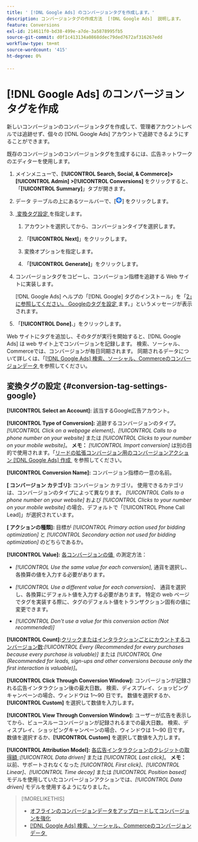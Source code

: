 ```yaml
---
title: ' [!DNL Google Ads] のコンバージョンタグを作成します。'
description: コンバージョンタグの作成方法  [!DNL Google Ads]  説明します。
feature: Conversions
exl-id: 214611f0-bd38-499e-a7de-3a5878995fb5
source-git-commit: d0f1c413134a0868ddec79ded7672af316267edd
workflow-type: tm+mt
source-wordcount: '415'
ht-degree: 0%

---
```


# [!DNL Google Ads] のコンバージョンタグを作成

新しいコンバージョンのコンバージョンタグを作成して、管理者アカウントレベルでは追跡せず、個々の [!DNL Google Ads] アカウントで追跡できるようにすることができます。

既存のコンバージョンのコンバージョンタグを生成するには、広告ネットワークのエディターを使用します。

1. メインメニューで、**[!UICONTROL Search, Social, & Commerce]> [!UICONTROL Admin] >[!UICONTROL Conversions]** をクリックすると、「**[!UICONTROL Summary]**」タブが開きます。

1. データ テーブルの上にあるツールバーで、[![&#x200B; 作成 &#x200B;](/help/search-social-commerce/assets/add.png " 作成 ")] をクリックします。

1. [&#x200B; 変換タグ設定 &#x200B;](#conversion-tag-settings-google) を指定します。

   1. アカウントを選択してから、コンバージョンタイプを選択します。

   1. 「**[!UICONTROL Next]**」をクリックします。

   1. 変換オプションを指定します。

   1. 「**[!UICONTROL Generate]**」をクリックします。

1. コンバージョンタグをコピーし、コンバージョン指標を追跡する Web サイトに実装します。

   [!DNL Google Ads] ヘルプの「[!DNL Google] タグのインストール」を「[2」に参照してください。 Googleのタグを設定 &#x200B;](https://support.google.com/google-ads/answer/12215519) ます。」というメッセージが表示されます。

1. 「**[!UICONTROL Done].**」をクリックします。

Web サイトにタグを追加し、そのタグが実行を開始すると、[!DNL Google Ads] は web サイト上でコンバージョンを記録します。 検索、ソーシャル、Commerceでは、コンバージョンが毎日同期されます。 同期されるデータについて詳しくは、「[[!DNL Google Ads]  検索、ソーシャル、Commerceのコンバージョンデータ &#x200B;](/help/search-social-commerce/campaign-management/introduction/google-conversion-data.md) を参照してください。

## 変換タグの設定 {#conversion-tag-settings-google}

**[!UICONTROL Select an Account]:** 該当するGoogle広告アカウント。

**[!UICONTROL Type of Conversion]:** 追跡するコンバージョンのタイプ。*[!UICONTROL Click on a webpage element]*、*[!UICONTROL Calls to a phone number on your website]* または *[!UICONTROL Clicks to your number on your mobile website]*。 **メモ：** *[!UICONTROL Import conversion]* は別の目的で使用されます。「[&#x200B; リードの拡張コンバージョン用のコンバージョンアクション  [!DNL Google Ads]  作成 &#x200B;](/help/search-social-commerce/admin/conversion-metrics/conversion-action-google.md) を参照してください。

**[!UICONTROL Conversion Name]:** コンバージョン指標の一意の名前。

**\[ コンバージョン カテゴリ\]:** コンバージョン カテゴリ。 使用できるカテゴリは、コンバージョンのタイプによって異なります。 *[!UICONTROL Calls to a phone number on your website]* および *[!UICONTROL Clicks to your number on your mobile website]* の場合、デフォルトで「[!UICONTROL Phone Call Lead]」が選択されています。

**\[ アクションの種類\]:** 目標が *[!UICONTROL Primary action used for bidding optimization]* と *[!UICONTROL Secondary action not used for bidding optimization]* のどちらであるか。

**[!UICONTROL Value]:** [&#x200B; 各コンバージョンの値 &#x200B;](https://support.google.com/google-ads/answer/3419241) の測定方法：

* *[!UICONTROL Use the same value for each conversion],* 通貨を選択し、各換算の値を入力する必要があります。

* *[!UICONTROL Use a different value for each conversion]、* 通貨を選択し、各換算にデフォルト値を入力する必要があります。 特定の web ページでタグを実装する際に、タグのデフォルト値をトランザクション固有の値に変更できます。

* *[!UICONTROL Don't use a value for this conversion action (Not recommended)]*

**[!UICONTROL Count]:**&#x200B;[&#x200B; クリックまたはインタラクションごとにカウントするコンバージョン数 &#x200B;](https://support.google.com/google-ads/answer/3438531):*[!UICONTROL Every (Recommended for every purchases because every purchase is valuable)]* または *[!UICONTROL One (Recommended for leads, sign-ups and other conversions because only the first interaction is valuable)]*。

**[!UICONTROL Click Through Conversion Window]:** コンバージョンが記録される広告インタラクション後の最大日数。 検索、ディスプレイ、ショッピングキャンペーンの場合、ウィンドウは 1～90 日です。 数値を選択するか、**[!UICONTROL Custom]** を選択して数値を入力します。

**[!UICONTROL View Through Conversion Window]:** ユーザーが広告を表示してから、ビュースルーコンバージョンが記録されるまでの最大日数。 検索、ディスプレイ、ショッピングキャンペーンの場合、ウィンドウは 1～90 日です。 数値を選択するか、**[!UICONTROL Custom]** を選択して数値を入力します。

**[!UICONTROL Attribution Model]:** [&#x200B; 各広告インタラクションのクレジットの取得額 &#x200B;](https://support.google.com/google-ads/answer/6259715?sjid=8211249329930775138):*[!UICONTROL Data driven]* または *[!UICONTROL Last click]*。 **メモ：** 以前、サポートされなくなった *[!UICONTROL First click]*、*[!UICONTROL Linear]*、*[!UICONTROL Time decay]* または *[!UICONTROL Position based]* モデルを使用していたコンバージョンアクションでは、*[!UICONTROL Data driven]* モデルを使用するようになりました。

>[!MORELIKETHIS]
>
>* [&#x200B; オフラインのコンバージョンデータをアップロードしてコンバージョンを強化 &#x200B;](/help/search-social-commerce/admin/conversion-metrics/upload-data-offline-conversions.md)
>* [[!DNL Google Ads]  検索、ソーシャル、Commerceのコンバージョンデータ &#x200B;](/help/search-social-commerce/campaign-management/introduction/google-conversion-data.md)
